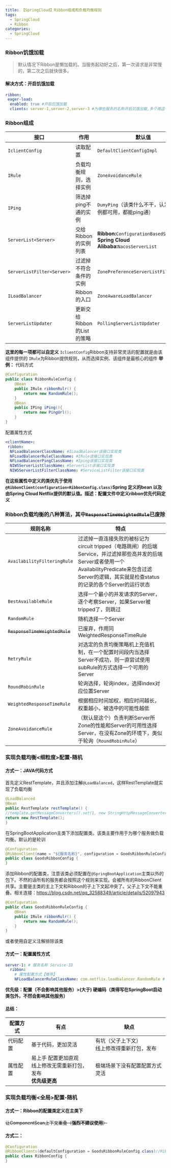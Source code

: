 ```yaml
---
title: 【SpringCloud】Ribbon组成和负载均衡规则
tags:
  - SpringCloud
  - Ribbon
categories:
  - SpringCloud
---
```

### Ribbon饥饿加载
>	默认情况下Ribbon是懒加载的。当服务起动好之后，第一次请求是非常慢的，第二次之后就快很多。

#### 解决方式：开启饥饿加载
```yml
ribbon:
 eager-load:
  enabled: true #开启饥饿加载
  clients: server-1,server-2,server-3 #为哪些服务的名称开启饥饿加载,多个用逗号分隔
```

### Ribbon组成
| 接口  					   | 作用  						| 默认值  |
| ------------ 				| ------------ 					| ------------ |
| `IclientConfig`  			| 读取配置  					| `DefaultClientConfigImpl`  |
| `IRule` 		    		| 负载均衡规则，选择实例 		  | `ZoneAvoidanceRule`  |
| `IPing`  					| 筛选掉ping不通的实例  		 | `DumyPing`（该类什么不干，认为每个实例都可用，都能ping通）  |
| `ServerList<Server>`  		| 交给Ribbon的实例列表  		 | **Ribbon:**`ConfigurationBasedServerList`<br>**Spring Cloud Alibaba:**`NacosServerList` |
| `ServerListFilter<Server>`  | 过滤掉不符合条件的实例 		  | `ZonePreferenceServerListFilter`  |
| `ILoadBalancer` 			| Ribbon的入口  				| `ZoneAwareLoadBalancer`  |
| `ServerListUpdater`  		| 更新交给Ribbon的List的策略  	| `PollingServerListUpdater`  |

**这里的每一项都可以自定义**
`IclientConfig`Ribbon支持非常灵活的配置就是由该组件提供的
`IRule`为Ribbon提供规则，从而选择实例、该组件是最核心的组件
**举例：**
代码方式
```java
@Configuration
public class RibbonRuleConfig {
    @Bean
    public IRule ribbonRulr() {
        return new RandomRule();
    }
	@Bean
	public IPing iPing(){
		return new PingUrl();
	}
}
```
配置属性方式
```yml
<clientName>:
 ribbon:
  NFLoadBalancerClassName: #ILoadBalancer该接口实现类
  NFLoadBalancerRuleClassName: #IRule该接口实现类
  NFLoadBalancerPingClassName: #Iping该接口实现类
  NIWSServerListClassName: #ServerList该接口实现类
  NIWSServerListFilterClassName: #ServiceListFilter该接口实现类
```
**在这些属性中定义的类优先于使用`@RibbonClient(configuration=RibbonConfig.class)`Spring 定义的bean 以及由Spring Cloud Netflix提供的默认值。描述：配置文件中定义ribbon优先代码定义**

### Ribbon负载均衡的八种算法，其中~~`ResponseTimeWeightedRule`~~已废除
|  规则名称 | 特点  |
| ------------ | ------------ |
| `AvailabilityFilteringRule`  | 过滤掉一直连接失败的被标记为circuit tripped（电路跳闸）的后端Service，并过滤掉那些高并发的后端Server或者使用一个AvailabilityPredicate来包含过滤Server的逻辑，其实就是检查status的记录的各个Server的运行状态  |
| `BestAvailableRule`  | 选择一个最小的并发请求的Server，逐个考察Server，如果Server被tripped了，则跳过  |
| `RandomRule`  | 随机选择一个Server  |
| ~~`ResponseTimeWeightedRule`~~  | 已废弃，作用同WeightedResponseTimeRule  |
| `RetryRule`  | 对选定的负责均衡策略机上充值机制，在一个配置时间段内当选择Server不成功，则一直尝试使用subRule的方式选择一个可用的Server  |
| `RoundRobinRule`  | 轮询选择，轮询index，选择index对应位置Server  |
| `WeightedResponseTimeRule`  | 根据相应时间加权，相应时间越长，权重越小，被选中的可能性越低  |
| `ZoneAvoidanceRule`  | （默认是这个）负责判断Server所Zone的性能和Server的可用性选择Server，在没有Zone的环境下，类似于轮询（`RoundRobinRule`）  |


### 实现负载均衡<细粒度>配置-随机

#### 方式一：JAVA代码方式
首先定义RestTemplate，并且添加注解`@LoadBalanced`，这样RestTemplate就实现了负载均衡
```java
@LoadBalanced
@Bean
public RestTemplate restTemplate() {
//template.getMessageConverters().set(1, new StringHttpMessageConverter(StandardCharsets.UTF_8));//解决中文乱码
return new RestTemplate();
}
```

在SpringBootApplication主类下添加配置类。该类主要作用于为哪个服务做负载均衡。默认的是轮训
```java
@Configuration
@RibbonClient(name = "${服务名称}", configuration = GoodsRibbonRuleConfig.class)//configuration: 指向负载均衡规则的配置类
public class GoodsRibbonConfig {
}
```

添加Ribbon的配置类，注意该类必须配置在`@SpringBootApplication`主类以外的包下。不然的话所有的服务都会按照这个规则来实现。会被所有的RibbonClient共享。主要是主类的主上下文和Ribbon的子上下文起冲突了。父子上下文不能重叠。相关连接：https://blog.csdn.net/qq_32588349/article/details/52097943
```java
@Configuration
public class GoodsRibbonRuleConfig {
    @Bean
    public IRule ribbonRulr() {
        return new RandomRule();
    }
}
```
或者使用自定义注解排除该类

#### 方式一：配置属性方式
```yml
server-1: # 服务名称 Service-ID
  ribbon:
    # 属性配置方式【推荐】
    NFLoadBalancerRuleClassName: com.netflix.loadbalancer.RandomRule #  配置文件配置负载均衡算法-我这里使用的是自定义的Ribbon的负载均衡算法，默认
```
**优先级：配置（不会影响其他服务）>(大于) 硬编码（类得写在SpringBoot启动类包外，不然会影响其他服务）**

#### 总结：
| 配置方式  | 有点  | 缺点  |
| ------------ | ------------ | ------------ |
| 代码配置  | 基于代码，更加灵活  | 有坑（父子上下文）<br> 线上修改得重新打包，发布  |
| 属性配置  | 易上手 配置更加直观 <br> 线上修改无需重新打包，发布 <br> **优先级更高**  | 极端场景下没有配置配置方式灵活  |

### 实现负载均衡<全局>配置-随机

#### 方式一：Ribbon的配置类定义在主类下
~~让ComponentScan上下文重叠（**强烈不建议使用**）~~
#### 方式二：
```java
@Configuration
@RibbonClients(defaultConfiguration = GoodsRibbonRuleConfig.class)//Ribbon负载均衡全局粒度配置（所有服务都按照这个配置）
public class RibbonConfig {
}
```
